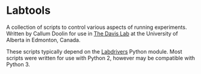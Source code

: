 # Labtools

A collection of scripts to control various aspects of running experiments.  Written by Callum Doolin for use in [The Davis Lab](https://sites.ualberta.ca/~jdavis/) at the University of Alberta in Edmonton, Canada.

These scripts typically depend on the [Labdrivers](https://github.com/cdoolin/labdrivers) Python module. Most scripts were written for use with Python 2, however may be compatible with Python 3.